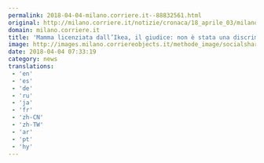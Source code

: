 ```yaml
---
permalink: 2018-04-04-milano.corriere.it--88832561.html
original: http://milano.corriere.it/notizie/cronaca/18_aprile_03/milano-mamma-licenziata-dall-ikea-giudice-respinge-ricorso-non-si-tratta-discriminazione-e17969ce-375a-11e8-b6e2-a808a444e7a2.shtml
domain: milano.corriere.it
title: 'Mamma licenziata dall’Ikea, il giudice: non è stata una discriminazione'
image: http://images.milano.corriereobjects.it/methode_image/socialshare/2018/04/03/7c9d51da-375c-11e8-b6e2-a808a444e7a2.jpg
date: 2018-04-04 07:33:19
category: news
translations: 
 - 'en'
 - 'es'
 - 'de'
 - 'ru'
 - 'ja'
 - 'fr'
 - 'zh-CN'
 - 'zh-TW'
 - 'ar'
 - 'pt'
 - 'hy'
---
```


